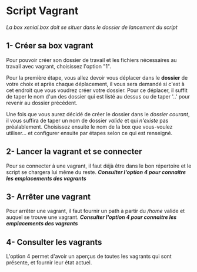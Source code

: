 # Script Vagrant

*La box xenial.box doit se situer dans le dossier de lancement du script*

1- Créer sa box vagrant
-------------------------
Pour pouvoir créer son dossier de travail et les fichiers nécessaires au travail avec vagrant, choisissez l'option "1".


Pour la première étape, vous allez devoir vous déplacer dans le **dossier** de votre choix et après chaque déplacement, il vous sera demandé si c'est à cet endroit que vous voudrez créer votre dossier. Pour ce déplacer, il suffit de taper le nom d'un des dossier qui est listé au dessus ou de taper '..' pour revenir au dossier précédent.


Une fois que vous aurez décidé de créer le dossier dans le *dossier courant*, il vous suffira de taper un nom de dossier *valide* et qui *n'existe* pas préalablement. Choisissez ensuite le nom de la box que vous-voulez utiliser... et configurer ensuite par étapes selon ce qui est renseigné.

2- Lancer la vagrant et se connecter
-------------------------
Pour se connecter à une vagrant, il faut déjà être dans le bon répertoire et le script se chargera lui même du reste. ***Consulter l'option 4 pour connaitre les emplacements des vagrants***

3- Arrêter une vagrant
-------------------------
Pour arrêter une vagrant, il faut fournir un path à partir du */home* valide et auquel se trouve une vagrant. ***Consulter l'option 4 pour connaitre les emplacements des vagrants***

4- Consulter les vagrants
-------------------------
L'option 4 permet d'avoir un aperçus de toutes les vagrants qui sont présente, et fournir leur état actuel.
